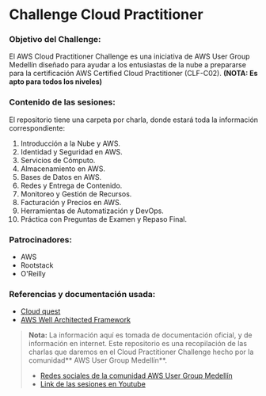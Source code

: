 # Challenge Cloud Practitioner

### Objetivo del Challenge:
El AWS Cloud Practitioner Challenge es una iniciativa de AWS User Group Medellín diseñado para ayudar a los entusiastas de la nube a prepararse para la certificación AWS Certified Cloud Practitioner (CLF-C02).
**(NOTA: Es apto para todos los niveles)**

### Contenido de las sesiones:
El repositorio tiene una carpeta por charla, donde estará toda la información correspondiente:

1. Introducción a la Nube y AWS.
2. Identidad y Seguridad en AWS.
3. Servicios de Cómputo.
4. Almacenamiento en AWS.
5. Bases de Datos en AWS.
6. Redes y Entrega de Contenido.
7. Monitoreo y Gestión de Recursos.
8. Facturación y Precios en AWS.
9. Herramientas de Automatización y DevOps.
10. Práctica con Preguntas de Examen y Repaso Final.

### Patrocinadores:
- AWS
- Rootstack
- O'Reilly

### Referencias y documentación usada:
- [Cloud quest](https://explore.skillbuilder.aws/learn/courses/11458/aws-cloud-quest-cloud-practitioner "Cloud quest")
- [AWS Well Architected Framework](https://docs.aws.amazon.com/es_es/wellarchitected/latest/framework/welcome.html "AWS Well Architected Framework")


> **Nota:** La información aquí es tomada de documentación oficial, y de información en internet.
> Este repositorio es una recopilación de las charlas que daremos en el Cloud Practitioner Challenge hecho por la comunidad** AWS User Group Medellín**.
> - [Redes sociales de la comunidad AWS User Group Medellín](https://linktr.ee/awsugmed "Redes sociales de la comunidad AWS User Group Medellín")
> - [Link de las sesiones en Youtube](https://www.youtube.com/playlist?list=PLhbdvasxz8wwO-b9nlRBYYzY6n5CvSOvj "Link de las sesiones en Youtube")

